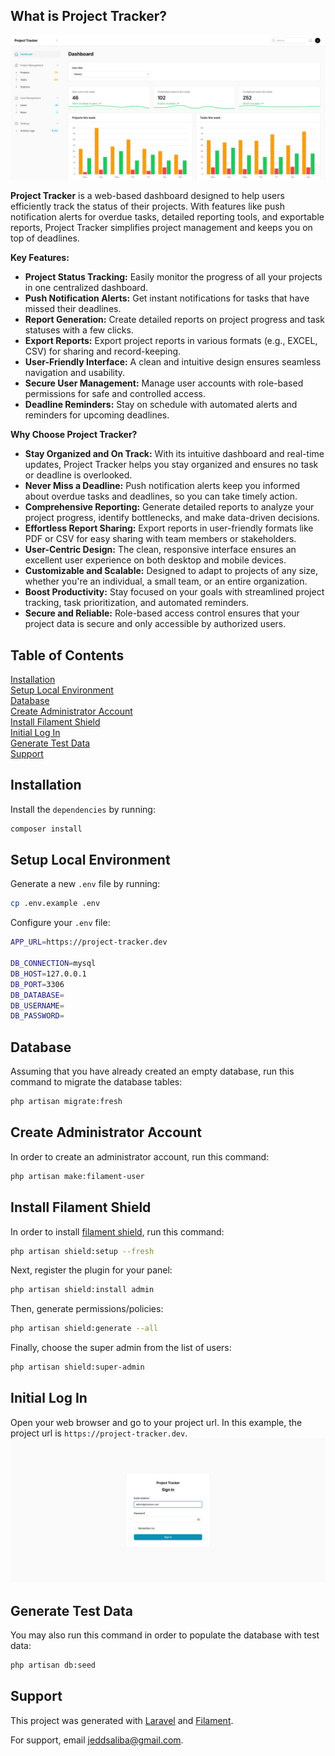 ## What is Project Tracker?
![Welcome](public/screens/screely-1736754641996.png)

**Project Tracker** is a web-based dashboard designed to help users efficiently track the status of their projects. With features like push notification alerts for overdue tasks, detailed reporting tools, and exportable reports, Project Tracker simplifies project management and keeps you on top of deadlines.

**Key Features:**
- **Project Status Tracking:** Easily monitor the progress of all your projects in one centralized dashboard.
- **Push Notification Alerts:** Get instant notifications for tasks that have missed their deadlines.
- **Report Generation:** Create detailed reports on project progress and task statuses with a few clicks.
- **Export Reports:** Export project reports in various formats (e.g., EXCEL, CSV) for sharing and record-keeping.
- **User-Friendly Interface:** A clean and intuitive design ensures seamless navigation and usability.
- **Secure User Management:** Manage user accounts with role-based permissions for safe and controlled access.
- **Deadline Reminders:** Stay on schedule with automated alerts and reminders for upcoming deadlines.

**Why Choose Project Tracker?**
- **Stay Organized and On Track:** With its intuitive dashboard and real-time updates, Project Tracker helps you stay organized and ensures no task or deadline is overlooked.
- **Never Miss a Deadline:** Push notification alerts keep you informed about overdue tasks and deadlines, so you can take timely action.
- **Comprehensive Reporting:** Generate detailed reports to analyze your project progress, identify bottlenecks, and make data-driven decisions.
- **Effortless Report Sharing:** Export reports in user-friendly formats like PDF or CSV for easy sharing with team members or stakeholders.
- **User-Centric Design:** The clean, responsive interface ensures an excellent user experience on both desktop and mobile devices.
- **Customizable and Scalable:** Designed to adapt to projects of any size, whether you're an individual, a small team, or an entire organization.
- **Boost Productivity:** Stay focused on your goals with streamlined project tracking, task prioritization, and automated reminders.
- **Secure and Reliable:** Role-based access control ensures that your project data is secure and only accessible by authorized users.

## Table of Contents
[Installation](#installation)<br/>
[Setup Local Environment](#environment)<br/>
[Database](#database)<br/>
[Create Administrator Account](#create-admin-account)<br/>
[Install Filament Shield](#install-filament-shield)<br/>
[Initial Log In](#initial-log-in)<br/>
[Generate Test Data](#generate-test-data)<br/>
[Support](#support)

<a name="installation"></a>
## Installation
Install the `dependencies` by running:

```bash
composer install
```

<a name="environment"></a>
## Setup Local Environment
Generate a new `.env` file by running:

```bash
cp .env.example .env
```

Configure your `.env` file:

```bash
APP_URL=https://project-tracker.dev

DB_CONNECTION=mysql
DB_HOST=127.0.0.1
DB_PORT=3306
DB_DATABASE=
DB_USERNAME=
DB_PASSWORD=
```

<a name="database"></a>
## Database
Assuming that you have already created an empty database, run this command to migrate the database tables:

```bash
php artisan migrate:fresh
```

<a name="create-admin-account"></a>
## Create Administrator Account
In order to create an administrator account, run this command:

```bash
php artisan make:filament-user
```

<a name="install-filament-shield"></a>
## Install Filament Shield
In order to install [filament shield](https://filamentphp.com/plugins/bezhansalleh-shield), run this command:

```bash
php artisan shield:setup --fresh
```

Next, register the plugin for your panel:
```bash
php artisan shield:install admin
```

Then, generate permissions/policies:
```bash
php artisan shield:generate --all
```

Finally, choose the super admin from the list of users:
```bash
php artisan shield:super-admin
```
<a name="initial-log-in"></a>
## Initial Log In
Open your web browser and go to your project url. In this example, the project url is `https://project-tracker.dev`.
![LogIn](public/screens/screely-1736756150281.png)

<a name="generate-test-data"></a>
## Generate Test Data
You may also run this command in order to populate the database with test data:

```bash
php artisan db:seed
```

<a name="support"></a>
## Support
This project was generated with [Laravel](https://laravel.com/) and [Filament](https://filamentphp.com).

For support, email jeddsaliba@gmail.com.
